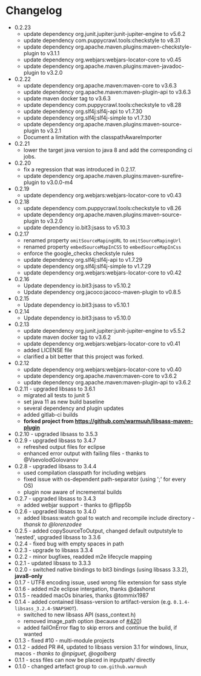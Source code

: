 # Changelog

* 0.2.23
  * update dependency org.junit.jupiter:junit-jupiter-engine to v5.6.2
  * update dependency com.puppycrawl.tools:checkstyle to v8.31
  * update dependency org.apache.maven.plugins:maven-checkstyle-plugin to v3.1.1
  * update dependency org.webjars:webjars-locator-core to v0.45
  * update dependency org.apache.maven.plugins:maven-javadoc-plugin to v3.2.0
* 0.2.22
  * update dependency org.apache.maven:maven-core to v3.6.3
  * update dependency org.apache.maven:maven-plugin-api to v3.6.3
  * update maven docker tag to v3.6.3
  * update dependency com.puppycrawl.tools:checkstyle to v8.28
  * update dependency org.slf4j:slf4j-api to v1.7.30
  * update dependency org.slf4j:slf4j-simple to v1.7.30
  * update dependency org.apache.maven.plugins:maven-source-plugin to v3.2.1
  * Document a limitation with the classpathAwareImporter
* 0.2.21
  * lower the target java version to java 8 and add the corresponding ci jobs.
* 0.2.20
  * fix a regression that was introduced in 0.2.17.
  * update dependency org.apache.maven.plugins:maven-surefire-plugin to v3.0.0-m4
* 0.2.19
  * update dependency org.webjars:webjars-locator-core to v0.43
* 0.2.18
  * update dependency com.puppycrawl.tools:checkstyle to v8.26
  * update dependency org.apache.maven.plugins:maven-source-plugin to v3.2.0
  * update dependency io.bit3:jsass to v5.10.3
* 0.2.17
  * renamed property `omitSourceMapingURL` to `omitSourceMapingUrl`
  * renamed property `embedSourceMapInCSS` to `embedSourceMapInCss`
  * enforce the google_checks checkstyle rules
  * update dependency org.slf4j:slf4j-api to v1.7.29
  * update dependency org.slf4j:slf4j-simple to v1.7.29
  * update dependency org.webjars:webjars-locator-core to v0.42
* 0.2.16
  * Update dependency io.bit3:jsass to v5.10.2
  * Update dependency org.jacoco:jacoco-maven-plugin to v0.8.5
* 0.2.15
  * Update dependency io.bit3:jsass to v5.10.1
* 0.2.14
  * Update dependency io.bit3:jsass to v5.10.0
* 0.2.13
  * update dependency org.junit.jupiter:junit-jupiter-engine to v5.5.2
  * update maven docker tag to v3.6.2
  * update dependency org.webjars:webjars-locator-core to v0.41
  * added LICENSE file
  * clarified a bit better that this project was forked.
* 0.2.12
  * update dependency org.webjars:webjars-locator-core to v0.40
  * update dependency org.apache.maven:maven-core to v3.6.2 
  * update dependency org.apache.maven:maven-plugin-api to v3.6.2
* 0.2.11 - upgraded libsass to 3.6.1
  * migrated all tests to junit 5
  * set java 11 as new build baseline
  * several dependency and plugin updates
  * added gitlab-ci builds
  * **forked project from https://github.com/warmuuh/libsass-maven-plugin**
* 0.2.10 - upgraded libsass to 3.5.3
* 0.2.9 - upgraded libsass to 3.4.7
  * refreshed output files for eclipse
  * enhanced error output with failing files - thanks to @VsevolodGolovanov
* 0.2.8 - upgraded libsass to 3.4.4
  * used compilation classpath for including webjars
  * fixed issue with os-dependent path-separator (using ';' for every OS)
  * plugin now aware of incremental builds
* 0.2.7 - upgraded libsass to 3.4.3
  * added webjar support - thanks to @flipp5b 
* 0.2.6 - upgraded libsass to 3.4.0
  * added libsass:watch goal to watch and recompile include directory - *thansk to @lorenzodee*
* 0.2.5 - added copySourceToOutput, changed default outputstyle to 'nested', upgraded libsass to 3.3.6
* 0.2.4 - fixed bug with empty spaces in path
* 0.2.3 - upgrade to libsass 3.3.4
* 0.2.2 - minor bugfixes, readded m2e lifecycle mapping 
* 0.2.1 - updated libsass to 3.3.3
* 0.2.0 - switched native bindings to bit3 bindings (using libsass 3.3.2), **java8-only**
* 0.1.7 - UTF8 encoding issue, used wrong file extension for sass style
* 0.1.6 - added m2e eclipse intergation, thanks @dashorst
* 0.1.5 - readded macOs binaries, thanks @tommix1987
* 0.1.4 - added contained libsass-version to artifact-version (e.g. `0.1.4-libsass_3.2.4-SNAPSHOT`). 
  * switched to new libsass API (sass_context.h)
  * removed image_path option (because of [#420](https://github.com/sass/libsass/issues/420))
  * added failOnError flag to skip errors and continue the build, if wanted
* 0.1.3 - fixed #10 - multi-module projects
* 0.1.2 - added PR #4, updated to libsass version 3.1 for windows, linux, macos - *thanks to @npiguet, @ogolberg*
* 0.1.1 - scss files can now be placed in inputpath/ directly
* 0.1.0 - changed artefact group to `com.github.warmuuh`
